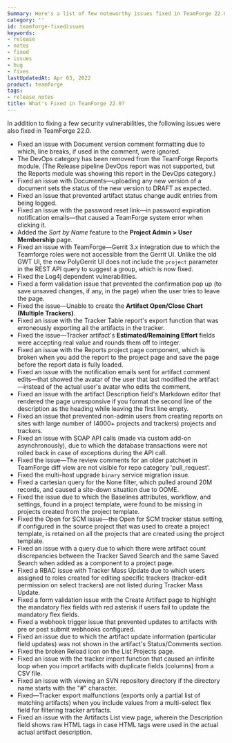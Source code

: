 ```yaml
---
Summary: Here's a list of few noteworthy issues fixed in TeamForge 22.0.
category: ''
id: teamforge-fixedissues
keywords:
- release
- notes
- fixed
- issues
- bug
- fixes
lastUpdatedAt: Apr 03, 2022
product: teamforge
tags:
- release_notes
title: What's Fixed in TeamForge 22.0?
---
```



<!-- See CRI 22.0 List: artf420157  -->
<!-- artf419367 -->
In addition to fixing a few security vulnerabilities, the following issues were also fixed in TeamForge 22.0. 

* Fixed an issue with Document version comment formatting due to which, line breaks, if used in the comment, were ignored. 
* The DevOps category has been removed from the TeamForge Reports module. (The Release pipeline DevOps report was not supported, but the Reports module was showing this report in the DevOps category.)
* Fixed an issue with Documents—uploading any new version of a document sets the status of the new version to DRAFT as expected. 
* Fixed an issue that prevented artifact status change audit entries from being logged.
* Fixed an issue with the password reset link—in password expiration notification emails—that caused a TeamForge system error when clicking it.  
* Added the _Sort by Name_ feature to the **Project Admin > User Membership** page.
* Fixed an issue with TeamForge—Gerrit 3.x integration due to which the Teamforge roles were not accessible from the Gerrit UI. Unlike the old GWT UI, the new PolyGerrit UI does not include the `project` parameter in the REST API query to suggest a group, which is now fixed. 
* Fixed the Log4j dependent vulnerabilities.
* Fixed a form validation issue that prevented the confirmation pop up (to save unsaved changes, if any, in the page) when the user tries to leave the page. 
* Fixed the issue—Unable to create the **Artifact Open/Close Chart (Multiple Trackers)**.
* Fixed an issue with the Tracker Table report's export function that was erroneously exporting all the artifacts in the tracker. 
* Fixed the issue—Tracker artifact's **Estimated/Remaining Effort** fields were accepting real value and rounds them off to integer. 
* Fixed an issue with the Reports project page component, which is broken when you add the report to the project page and save the page before the report data is fully loaded.
* Fixed an issue with the notification emails sent for artifact comment edits—that showed the avatar of the user that last modified the artifact—instead of the actual user's avatar who edits the comment.
* Fixed an issue with the artifact Description field's Markdown editor that rendered the page unresponsive if you format the second line of the description as the heading while leaving the first line empty.
* Fixed an issue that prevented non-admin users from creating reports on sites with large number of (4000+ projects and trackers) projects and trackers. 
* Fixed an issue with SOAP API calls (made via custom add-on asynchronously), due to which the database transactions were not rolled back in case of exceptions during the API call.
* Fixed the issue—The review comments for an older patchset in TeamForge diff view are not visible for repo category 'pull_request'.
* Fixed the multi-host upgrade `binary` service migration issue. 
* Fixed a cartesian query for the None filter, which pulled around 20M records, and caused a site-down situation due to OOME.
* Fixed the issue due to which the Baselines attributes, workflow, and settings, found in a project template, were found to be missing in projects created from the project template.
* Fixed the Open for SCM issue—the Open for SCM tracker status setting, if configured in the source project that was used to create a project template, is retained on all the projects that are created using the project template.
* Fixed an issue with a query due to which there were artifact count discrepancies between the Tracker Saved Search and the same Saved Search when added as a component to a project page.
* Fixed a RBAC issue with Tracker Mass Update due to which users assigned to roles created for editing specific trackers (tracker-edit permission on select trackers) are not listed during Tracker Mass Update. 
* Fixed a form validation issue with the Create Artifact page to highlight the mandatory flex fields with red asterisk if users fail to update the mandatory flex fields.
* Fixed a webhook trigger issue that prevented updates to artifacts with pre or post submit webhooks configured. 
* Fixed an issue due to which the artifact update information (particular field updates) was not shown in the artifact's Status/Comments section.
* Fixed the broken Reload icon on the List Projects page.
* Fixed an issue with the tracker import function that caused an infinite loop when you import artifacts with duplicate fields (columns) from a CSV file.
* Fixed an issue with viewing an SVN repository directory if the directory name starts with the "#" character.
* Fixed—Tracker export malfunctions (exports only a partial list of matching artifacts) when you include values from a multi-select flex field for filtering tracker artifacts.
* Fixed an issue with the Artifacts List view page, wherein the Description field shows raw HTML tags in case HTML tags were used in the actual actual artifact description.  
